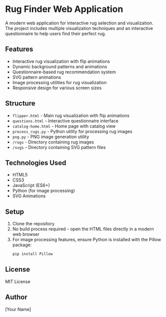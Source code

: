 # Rug Finder Web Application

A modern web application for interactive rug selection and visualization. The project includes multiple visualization techniques and an interactive questionnaire to help users find their perfect rug.

## Features

- Interactive rug visualization with flip animations
- Dynamic background patterns and animations
- Questionnaire-based rug recommendation system
- SVG pattern animations
- Image processing utilities for rug visualization
- Responsive design for various screen sizes

## Structure

- `flipper.html` - Main rug visualization with flip animations
- `questions.html` - Interactive questionnaire interface
- `catalog-home.html` - Home page with catalog view
- `process_rugs.py` - Python utility for processing rug images
- `png.py` - PNG image generation utility
- `/rugs` - Directory containing rug images
- `/svgs` - Directory containing SVG pattern files

## Technologies Used

- HTML5
- CSS3
- JavaScript (ES6+)
- Python (for image processing)
- SVG Animations

## Setup

1. Clone the repository
2. No build process required - open the HTML files directly in a modern web browser
3. For image processing features, ensure Python is installed with the Pillow package:
   ```bash
   pip install Pillow
   ```

## License

MIT License

## Author

[Your Name]
